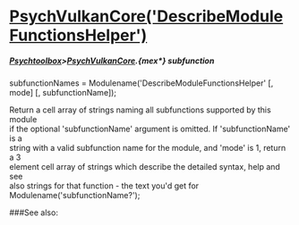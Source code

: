 # [PsychVulkanCore('DescribeModuleFunctionsHelper')](PsychVulkanCore-DescribeModuleFunctionsHelper) 
##### [Psychtoolbox](Psychtoolbox)>[PsychVulkanCore](PsychVulkanCore).{mex*} subfunction

subfunctionNames = Modulename('DescribeModuleFunctionsHelper' [, mode] [, subfunctionName]);

Return a cell array of strings naming all subfunctions supported by this module  
if the optional 'subfunctionName' argument is omitted. If 'subfunctionName' is a  
string with a valid subfunction name for the module, and 'mode' is 1, return a 3  
element cell array of strings which describe the detailed syntax, help and see  
also strings for that function - the text you'd get for  
Modulename('subfunctionName?');   


###See also:

